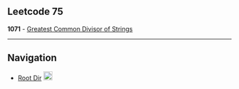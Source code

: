 ## Leetcode 75

<b>1071</b> - [Greatest Common Divisor of Strings](GCD_STR.md)


****
## Navigation

- [Root Dir](../Index.md) <img src="../Assets/root.png" alt="Root Dir Folder" style="width:20px;height:20px;">


